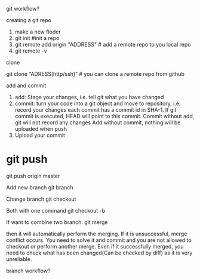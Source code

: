 git workflow?

creating a git repo
1. make a new floder
2. git init   #init a repo
3. git remote add origin "ADDRESS"  # add a remote repo to you local repo
4. git remote -v

clone 

git clone “ADRESS(http/ssh)” # you can clone a remote repo from github 

add and commit
1. add: Stage your changes, i.e. tell git what you have changed
2. commit: turn your code into a git object and move to repository, i.e. record your changes each commit has a commit id in SHA-1. If git commit is executed, HEAD will point to this commit.
Commit without add, git will not record any changes
Add without commit, nothing will be uploaded when push
3. Upload your commit
# git push <remote> <branch>
git push origin master

Add new branch
	git branch <BRANCH>

Change branch
	git checkout <BRANCH>

Both with one command
	git checkout -b

If want to combine two branch:
	git merge <branch>

then it will automatically perform the merging.
	If it is unsuccessful, merge conflict occurs. You need to solve it and commit and you are not allowed to checkout or perform another merge.
	Even if it successfully merged, you need to check what has been changed(Can be checked by diff) as it is very unreliable.

 branch workflow?
